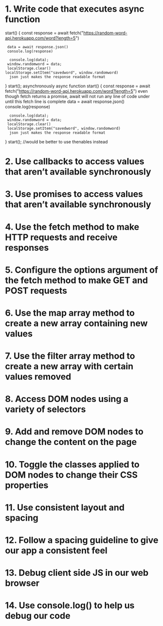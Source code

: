 # 1. Write code that executes async function 
start() {
     const response = await fetch("https://random-word-api.herokuapp.com/word?length=5")

     data = await response.json()
     console.log(response)

      console.log(data);
     window.randomword = data;
 	 localStorage.clear()
    localStorage.setItem("savedword", window.randomword)
      json just makes the response readable format
 }
 start();
asynchronously
async function start() {
    const response = await fetch("https://random-word-api.herokuapp.com/word?length=5")
    even though fetch returns a promise, await will not run any line of code under until this fetch line is complete
     data = await response.json()
     console.log(response)

      console.log(data);
     window.randomword = data;
 	 localStorage.clear()
     localStorage.setItem("savedword", window.randomword)
      json just makes the response readable format
 }
 start();
 //would be better to use thenables instead 
 
 

# 2. Use callbacks to access values that aren’t available synchronously

# 3. Use promises to access values that aren’t available synchronously
# 4. Use the fetch method to make HTTP requests and receive responses
# 5. Configure the options argument of the fetch method to make GET and POST requests
# 6. Use the map array method to create a new array containing new values
# 7. Use the filter array method to create a new array with certain values removed
# 8. Access DOM nodes using a variety of selectors
# 9. Add and remove DOM nodes to change the content on the page
# 10. Toggle the classes applied to DOM nodes to change their CSS properties
# 11. Use consistent layout and spacing
# 12. Follow a spacing guideline to give our app a consistent feel
# 13. Debug client side JS in our web browser
# 14. Use console.log() to help us debug our code



